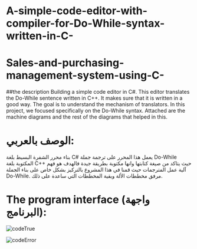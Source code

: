 # A-simple-code-editor-with-compiler-for-Do-While-syntax-written-in-C-
# Sales-and-purchasing-management-system-using-C-
##the description
Building a simple code editor in C#. This editor translates the Do-While sentence written in C++. It makes sure that it is written in a good way. The goal is to understand the mechanism of translators. In this project, we focused specifically on the Do-While syntax.
Attached are the machine diagrams and the rest of the diagrams that helped in this.

# الوصف بالعربي: 
بناء محرر الشفرة البسيط بلغة C# يعمل هذا المحرر على ترجمة جملة Do-While المكتوبة بلغة C++  حيث يتاكد من صيغة كتابتها وانها مكتوبة بطريقة جيدة فالهدف هو فهم آلية عمل المترجمات حيث قمنا في هذا المشروع بالتركيز بشكل خاص على بناء الجملة Do-While.
مرفق مخططات الألة وبقية المخططات التي ساعدة على ذلك.

# The program interface (واجهة البرنامج):
![codeTrue](https://github.com/HavedAlhadi/Student-Management-Project-Using-C-Sharp/assets/130609547/c46a586d-38e5-4211-a46f-e06571114171)


![codeError](https://github.com/HavedAlhadi/A-simple-code-editor-with-compiler-for-Do-While-syntax-written-in-C-/assets/130609547/ff3b23f6-f054-4bcf-9005-34d89ad9118e)


